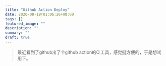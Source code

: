 ```yaml
---
title: "Github Action Deploy"
date: 2020-08-19T01:06:26+08:00
tags: []
featured_image: ""
description: ""
summary: ""
draft: true
---
```


> 最近看到了github出了个github action的CI工具，感觉挺方便的，于是想试用下。


